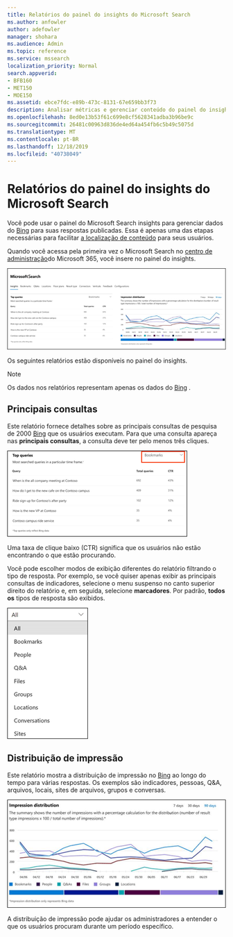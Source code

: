 ```yaml
---
title: Relatórios do painel do insights do Microsoft Search
ms.author: anfowler
author: adefowler
manager: shohara
ms.audience: Admin
ms.topic: reference
ms.service: mssearch
localization_priority: Normal
search.appverid:
- BFB160
- MET150
- MOE150
ms.assetid: ebce7fdc-e89b-473c-8131-67e659bb3f73
description: Analisar métricas e gerenciar conteúdo do painel do insights no Microsoft Search
ms.openlocfilehash: 8ed0e13b53f61c699e8cf5628341adba3b96be9c
ms.sourcegitcommit: 26481c00963d836de4ed64a454fb6c5b49c5075d
ms.translationtype: MT
ms.contentlocale: pt-BR
ms.lasthandoff: 12/18/2019
ms.locfileid: "40738049"
---
```

# <a name="microsoft-search-insights-dashboard-reports"></a>Relatórios do painel do insights do Microsoft Search

Você pode usar o painel do Microsoft Search insights para gerenciar dados do [Bing](https://Bing.com) para suas respostas publicadas. Essa é apenas uma das etapas necessárias para facilitar [a localização de conteúdo](make-content-easy-to-find.md) para seus usuários.

Quando você acessa pela primeira vez o Microsoft Search no [centro de administração](https://admin.microsoft.com)do Microsoft 365, você insere no painel do insights.

![Insights-Dashboard. png](media/Insights-dashboard.png)

Os seguintes relatórios estão disponíveis no painel do insights.

> [!NOTE]
> Os dados nos relatórios representam apenas os dados do [Bing](https://Bing.com) .

## <a name="top-queries"></a>Principais consultas

Este relatório fornece detalhes sobre as principais consultas de pesquisa de 2000 [Bing](https://Bing.com) que os usuários executam. Para que uma consulta apareça nas **principais consultas**, a consulta deve ter pelo menos três cliques.

![Relatório de principais consultas com cabeçalhos de tabela: consulta, total de consultas e taxa de cliques.](media/Insights-topqueries.png)

Uma taxa de clique baixo (CTR) significa que os usuários não estão encontrando o que estão procurando.

Você pode escolher modos de exibição diferentes do relatório filtrando o tipo de resposta. Por exemplo, se você quiser apenas exibir as principais consultas de indicadores, selecione o menu suspenso no canto superior direito do relatório e, em seguida, selecione **marcadores**. Por padrão, **todos os** tipos de resposta são exibidos.

![Filtrar o relatório de principais consultas por indicadores, pessoas, Q&A, arquivos, grupos, locais, conversas e sites](media/Insights-topqueries-dropdown.png)

## <a name="impression-distribution"></a>Distribuição de impressão

Este relatório mostra a distribuição de impressão no [Bing](https://Bing.com) ao longo do tempo para várias respostas. Os exemplos são indicadores, pessoas, Q&A, arquivos, locais, sites de arquivos, grupos e conversas.

![Relatórios de impressões com 90 dias selecionados como o período de tempo.](media/Insights-impressions.png)

A distribuição de impressão pode ajudar os administradores a entender o que os usuários procuram durante um período específico.
